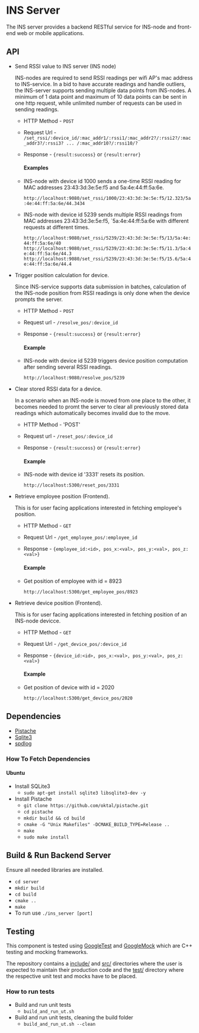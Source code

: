 # INS Server
The INS server provides a backend RESTful service for INS-node and front-end web or mobile applications.

## API
* Send RSSI value to INS server (INS node)

  INS-nodes are required to send RSSI readings per wifi AP's mac address to INS-service. In a bid to have accurate readings and handle outliers, the INS-server supports sending multiple data points from INS-nodes. A minimum of 1 data point and maximum of 10 data points can be sent in one http request, while unlimited number of requests can be used in sending readings.

  * HTTP Method - `POST`
  * Request Url -  `/set_rssi/:device_id/:mac_addr1/:rssi1/:mac_addr2?/:rssi2?/:mac_addr3?/:rssi3? ... /:mac_addr10?/:rssi10/?`
  * Response - `{result:success}` or `{result:error}`

    #### Examples
  * INS-node with device id 1000 sends a one-time RSSI reading for MAC addresses 23:43:3d:3e:5e:f5 and  5a:4e:44:ff:5a:6e.

    `http://localhost:9080/set_rssi/1000/23:43:3d:3e:5e:f5/12.323/5a:4e:44:ff:5a:6e/44.3434`

  * INS-node with device id 5239 sends multiple RSSI readings from MAC addresses 23:43:3d:3e:5e:f5, `5a:4e:44:ff:5a:6e with different requests at different times.

    `http://localhost:9080/set_rssi/5239/23:43:3d:3e:5e:f5/13/5a:4e:44:ff:5a:6e/40`
    `http://localhost:9080/set_rssi/5239/23:43:3d:3e:5e:f5/11.3/5a:4e:44:ff:5a:6e/44.3`
    `http://localhost:9080/set_rssi/5239/23:43:3d:3e:5e:f5/15.6/5a:4e:44:ff:5a:6e/44.4`

* Trigger position calculation for device.

  Since INS-service supports data submission in batches, calculation of the INS-node position from RSSI readings is only done when the device prompts the server.
  * HTTP Method - `POST`
  * Request url - `/resolve_pos/:device_id`
  * Response - `{result:success}` or `{result:error}`

    #### Example
  * INS-node with device id 5239 triggers device position computation after sending several RSSI readings.

    `http://localhost:9080/resolve_pos/5239`


* Clear stored RSSI data for a device.

  In a scenario when an INS-node is moved from one place to the other, it becomes needed to promt the server to clear all previously stored data readings which automatically becomes invalid due to the move.
  * HTTP Method - 'POST'
  * Request url - `/reset_pos/:device_id`
  * Response - `{result:success}` or `{result:error}`

    #### Example

  * INS-node with device id '3331' resets its position.

    `http://localhost:5300/reset_pos/3331`

* Retrieve employee position (Frontend).

  This is for user facing applications interested in fetching employee's position.
  * HTTP Method - `GET`
  * Request Url - `/get_employee_pos/:employee_id`
  * Response - `{employee_id:<id>, pos_x:<val>, pos_y:<val>, pos_z:<val>}`

    #### Example
  * Get position of employee with id = 8923

    `http://localhost:5300/get_employee_pos/8923`

* Retrieve device position (Frontend).

  This is for user facing applications interested in fetching position of an INS-node devicce.
  * HTTP Method - `GET`
  * Request Url - `/get_device_pos/:device_id`
  * Response - `{device_id:<id>, pos_x:<val>, pos_y:<val>, pos_z:<val>}`

    #### Example

  * Get position of device with id = 2020

    `http://localhost:5300/get_device_pos/2020`


## Dependencies
* [Pistache](http://pistache.io/)
* [Sqlite3](https://www.sqlite.org/)
* [spdlog](https://github.com/gabime/spdlog)

### How To Fetch Dependencies
#### Ubuntu
* Install SQLite3
    * `sudo apt-get install sqlite3 libsqlite3-dev -y`
* Install Pistache
    * `git clone https://github.com/oktal/pistache.git`
    * `cd pistache`
    * `mkdir build && cd build`
    * `cmake -G "Unix Makefiles" -DCMAKE_BUILD_TYPE=Release ..`
    * `make`
    * `sudo make install`

## Build & Run Backend Server
Ensure all needed libraries are installed.
* `cd server`
* `mkdir build`
* `cd build`
* `cmake ..`
* `make`
* To run use `./ins_server [port]`

## Testing
This component is tested using [GoogleTest](https://github.com/google/googletest/tree/master/googletest) and [GoogleMock](https://github.com/google/googletest/tree/master/googlemock) which are C++ testing and mocking frameworks.

The repository contains a [include/](include/) and [src/](src/) directories where the user is expected to maintain their production code and the [test/](test/) directory where the respective unit test and mocks have to be placed.


### How to run tests
* Build and run unit tests
  * `build_and_run_ut.sh`
* Build and run unit tests, cleaning the build folder
  * `build_and_run_ut.sh --clean`
